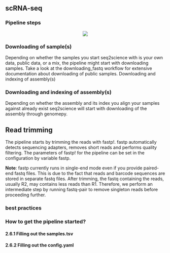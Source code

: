 ## scRNA-seq


### Pipeline steps
<p align="center">
  <img src="../../_static/scrna_seq.png">
</p>


### Downloading of sample(s)

Depending on whether the samples you start seq2science with is your own data, public data, or a mix, the pipeline might start with downloading samples. Take a look at the downloading_fastq workflow for extensive documentation about downloading of public samples.
Downloading and indexing of assembly(s)

### Downloading and indexing of assembly(s)

Depending on whether the assembly and its index you align your samples against already exist seq2science will start with downloading of the assembly through genomepy.

## Read trimming

The pipeline starts by trimming the reads with fastp!. fastp automatically detects sequencing adapters, removes short reads and performs quality filtering. The parameters of fastp! for the pipeline can be set in the configuration by variable fastp. 

**Note**: fastp currently runs in single-end mode even if you provide paired-end fastq files. This is due to the fact that reads and barcode sequences are stored in separate fastq files. After trimming, the fastq containing the reads, usually R2, may contains less reads than R1. Therefore, we perform an intermediate step by running fastq-pair to remove singleton reads before proceeding further. 



### best practices

### How to get the pipeline started?

#### 2.6.1 Filling out the samples.tsv

#### 2.6.2 Filling out the config.yaml
